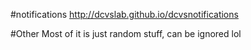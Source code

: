 #notifications
http://dcvslab.github.io/dcvsnotifications

#Other
Most of it is just random stuff, can be ignored lol
